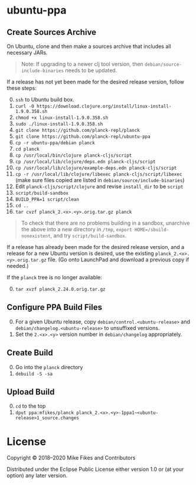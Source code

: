 # ubuntu-ppa

## Create Sources Archive

On Ubuntu, clone and then make a sources archive that includes all necessary JARs.

> Note: If upgrading to a newer clj tool version, then `debian/source-include-binaries` needs to be updated.

If a release has not yet been made for the desired release version, follow these steps:

0. `ssh` to Ubuntu build box.
0. `curl -O https://download.clojure.org/install/linux-install-1.9.0.358.sh`
0. `chmod +x linux-install-1.9.0.358.sh`
0. `sudo ./linux-install-1.9.0.358.sh`
0. `git clone https://github.com/planck-repl/planck`
0. `git clone https://github.com/planck-repl/ubuntu-ppa`
0. `cp -r ubuntu-ppa/debian planck`
0. `cd planck`
0. `cp /usr/local/bin/clojure planck-cljs/script`
0. `cp /usr/local/lib/clojure/deps.edn planck-cljs/script`
0. `cp /usr/local/lib/clojure/example-deps.edn planck-cljs/script`
0. `cp -r /usr/local/lib/clojure/libexec planck-cljs/script/libexec` (make sure files copied are listed in `debian/source/include-binaries`)
0. Edit `planck-cljs/script/clojure` and revise `install_dir` to be `script`
0. `script/build-sandbox`
0. `BUILD_PPA=1 script/clean`
0. `cd ..`
0. `tar cvzf planck_2.<x>.<y>.orig.tar.gz planck`

> To check that there are no problems building in a sandbox, unarchive the above into a new directory in `/tmp`, `export HOME=/sbuild-nonexistent`, and try `script/build-sandbox`.

If a release has already been made for the desired release version, and a release for a new Ubuntu version is desired, use the existing `planck_2.<x>.<y>.orig.tar.gz` file. (Go onto LaunchPad and download a previous copy if needed.)

If the `planck` tree is no longer available:

0. `tar xvzf planck_2.24.0.orig.tar.gz`

## Configure PPA Build Files

0. For a given Ubuntu release, copy `debian/control.<ubuntu-release>` and `debian/changelog.<ubuntu-release>` to unsuffixed versions.
0. Set the `2.<x>.<y>` version number in `debian/changelog` appropriately.

## Create Build

0. Go into the `planck` directory
0. `debuild -S -sa`

## Upload Build

0. `cd` to the top
0. `dput ppa:mfikes/planck planck_2.<x>.<y>-1ppa1~<ubuntu-release>1_source.changes`

# License

Copyright © 2018–2020 Mike Fikes and Contributors

Distributed under the Eclipse Public License either version 1.0 or (at your option) any later version.
